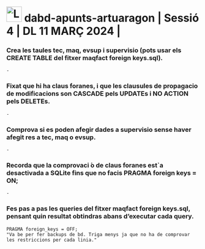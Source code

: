 # <img src="https://github.com/artHub-j/dabd-apunts-artuaragon/assets/92806890/bd0f85c2-26ab-488e-98e3-cce94a095788" alt="Logo_UPC svg" width="40" height="40"> dabd-apunts-artuaragon | Sessió 4 | DL 11 MARÇ 2024 | 

### Crea les taules tec, maq, evsup i supervisio (pots usar els CREATE TABLE del fitxer maqfact foreign keys.sql).
    -

### Fixat que hi ha claus foranes, i que les clausules de propagacio de modificacions son CASCADE pels UPDATEs i NO ACTION pels DELETEs.
    -

### Comprova si es poden afegir dades a supervisio sense haver afegit res a tec, maq o evsup.
    -

### Recorda que la comprovaci ́o de claus foranes est`a desactivada a SQLite fins que no facis PRAGMA foreign keys = ON;
    -

### Fes pas a pas les queries del fitxer maqfact foreign keys.sql, pensant quin resultat obtindras abans d’executar cada query.

    PRAGMA foreign_keys = OFF;
    "Va be per fer backups de bd. Triga menys ja que no ha de comprovar les restriccions per cada linia."

 